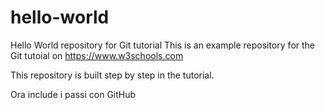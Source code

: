 # hello-world
Hello World repository for Git tutorial
This is an example repository for the Git tutoial on https://www.w3schools.com

This repository is built step by step in the tutorial. 

Ora include i passi con GitHub
